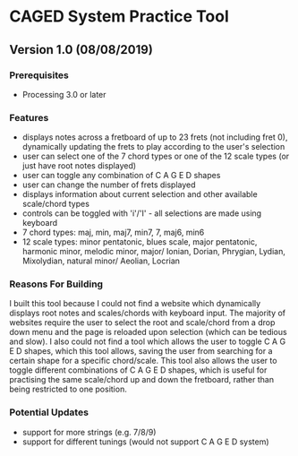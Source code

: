 # CAGED System Practice Tool

## Version 1.0 (08/08/2019)

### Prerequisites
- Processing 3.0 or later

### Features
- displays notes across a fretboard of up to 23 frets (not including fret 0), 
dynamically updating the frets to play according to the user's selection
- user can select one of the 7 chord types or one of the 12 scale types (or 
just have root notes displayed)
- user can toggle any combination of C A G E D shapes
- user can change the number of frets displayed
- displays information about current selection and other available scale/chord types
- controls can be toggled with 'i'/'I' - all selections are made using keyboard
- 7 chord types:  maj, min, maj7, min7, 7, maj6, min6
- 12 scale types: minor pentatonic, blues scale, major pentatonic, 
harmonic minor, melodic minor, major/ Ionian, Dorian, Phrygian, Lydian, Mixolydian, 
natural minor/ Aeolian, Locrian

### Reasons For Building
I built this tool because I could not find a website which dynamically displays root notes and scales/chords with keyboard input.  The majority of websites require the user to select the root and scale/chord from a drop down menu and the page is reloaded upon selection (which can be tedious and slow).  I also could not find a tool which allows the user to toggle C A G E D shapes, which this tool allows, saving the user from searching for a certain shape for a specific chord/scale. This tool also allows the user to toggle different combinations of C A G E D shapes, which is useful for practising the same scale/chord up and down the fretboard, rather than being restricted to one position.

### Potential Updates
- support for more strings (e.g. 7/8/9)
- support for different tunings (would not support C A G E D system)
